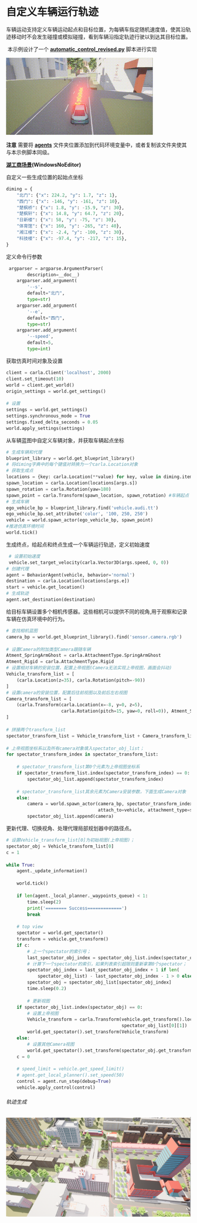 # 自定义车辆运行轨迹

​	车辆运动支持定义车辆运动起点和目标位置，为每辆车指定随机速度值，使其沿轨迹移动时不会发生碰撞或模拟碰撞，看到车辆沿指定轨迹行驶以到达其目标位置。

​	本示例设计了一个  [**automatic_control_revised.py**](https://github.com/OpenHUTB/carla_doc/blob/master/src/course/navigation/automatic_control_revised.py)  脚本进行实现

![](../img/traffic_course_img/4.gif)

**注意**  需要将 [**agents**](https://github.com/OpenHUTB/carla_doc/tree/master/src/carla_agent) 文件夹位置添加到代码环境变量中，或者复制该文件夹使其与本示例脚本同级。

   [**湖工商场景**](https://pan.baidu.com/s/15T1hGoWJ70tVmsTX7-zcSw?pwd=hutb )**(WindowsNoEditor)**

自定义一些生成位置的起始点坐标<span id="definePoint"></span>

```python
diming = {
    "北门": {"x": 224.2, "y": 1.7, "z": 1},
    "西门": {"x": -146, "y": -161, "z": 10},
    "楚枫桥": {"x": 1.8, "y": -15.9, "z": 30},
    "楚枫轩": {"x": 14.8, "y": 64.7, "z": 20},
    "日新楼": {"x": 58, "y": -75, "z": 30},
    "体育馆": {"x": 160, "y": -265, "z": 40},
    "湘江楼": {"x": -2.4, "y": -100, "z": 30},
    "科技楼": {"x": -97.4, "y": -217, "z": 15},
}
```

定义命令行参数

```python
 argparser = argparse.ArgumentParser(
        description=__doc__)
    argparser.add_argument(
        '--s',
        default="北门",
        type=str)
    argparser.add_argument(
        '--e',
        default="西门",
        type=str)
    argparser.add_argument(
        '--speed',
        default=5,
        type=int)
```

获取仿真时间对象及设置

```python
client = carla.Client('localhost', 2000)
client.set_timeout(10)
world = client.get_world()
origin_settings = world.get_settings()

# 设置
settings = world.get_settings()
settings.synchronous_mode = True
settings.fixed_delta_seconds = 0.05
world.apply_settings(settings)
```

从车辆蓝图中自定义车辆对象，并获取车辆起点坐标

```python
# 生成车辆和代理
blueprint_library = world.get_blueprint_library()
# 将diming字典中的每个键值对转换为一个carla.Location对象
# 获取生成点
locations = {key: carla.Location(**value) for key, value in diming.items()}
spawn_location = carla.Location(locations[args.s])
spawn_rotation = carla.Rotation(yaw=180)
spawn_point = carla.Transform(spawn_location, spawn_rotation) #车辆起点
# 生成车辆
ego_vehicle_bp = blueprint_library.find('vehicle.audi.tt')
ego_vehicle_bp.set_attribute('color', '100, 250, 250')
vehicle = world.spawn_actor(ego_vehicle_bp, spawn_point)
#推进仿真环境时间
world.tick()
```

生成终点，给起点和终点生成一个车辆运行轨迹，定义初始速度<span id="initSpeed"></span>

```python
 # 设置初始速度
 vehicle.set_target_velocity(carla.Vector3D(args.speed, 0, 0))
# 创建代理
agent = BehaviorAgent(vehicle, behavior='normal')
destination = carla.Location(locations[args.e])
start = vehicle.get_location()
# 生成轨迹
agent.set_destination(destination)
```

给目标车辆设置多个相机传感器。这些相机可以提供不同的视角,用于观察和记录车辆在仿真环境中的行为。

```python
# 查找相机蓝图
camera_bp = world.get_blueprint_library().find('sensor.camera.rgb')

# 设置Camera的附加类型Camera跟随车辆
Atment_SpringArmGhost = carla.AttachmentType.SpringArmGhost
Atment_Rigid = carla.AttachmentType.Rigid
# 设置相对车辆的安装位置，配置上帝视图(Camera无法实现上帝视图，画面会抖动)
Vehicle_transform_list = [
    (carla.Location(z=35), carla.Rotation(pitch=-90))
]
# 设置camera的安装位置，配置后往前视图以及前后左右视图
Camera_transform_list = [
    (carla.Transform(carla.Location(x=-8, y=0, z=5),
                     carla.Rotation(pitch=15, yaw=0, roll=0)), Atment_SpringArmGhost)
]

# 拼接两个transform_list
spectator_transform_list = Vehicle_transform_list + Camera_transform_list

# 上帝视图坐标系以及所有camera对象填入spectator_obj_list；
for spectator_transform_index in spectator_transform_list:

    # spectator_transform_list第0个元素为上帝视图坐标系
    if spectator_transform_list.index(spectator_transform_index) == 0:
        spectator_obj_list.append(spectator_transform_index)

    # spectator_transform_list其余元素为Camera安装参数，下面生成Camera对象
    else:
        camera = world.spawn_actor(camera_bp, spectator_transform_index[0],
                                   attach_to=vehicle, attachment_type=spectator_transform_index[1])
        spectator_obj_list.append(camera)
```

更新代理、切换视角、处理代理局部规划器中的路径点。

```python
# 设置Vehicle_transform_list[0]为初始视图(上帝视图)；
spectator_obj = Vehicle_transform_list[0]
c = 1

while True:
    agent._update_information()

    world.tick()

    if len(agent._local_planner._waypoints_queue) < 1:
        time.sleep(2)
        print('======== Success=============')
        break

    # top view
    spectator = world.get_spectator()
    transform = vehicle.get_transform()
    if c:
        # 上一个spectator的索引号；
        last_spectator_obj_index = spectator_obj_list.index(spectator_obj)
        # 计算下一个spectator的索引，如果列表索引超限则重新拿第0个spectator；
        spectator_obj_index = last_spectator_obj_index + 1 if len(
            spectator_obj_list) - last_spectator_obj_index - 1 > 0 else 0
        spectator_obj = spectator_obj_list[spectator_obj_index]
        time.sleep(0.2)

        # 更新视图
    if spectator_obj_list.index(spectator_obj) == 0:
        # 设置上帝视图
        Vehicle_transform = carla.Transform(vehicle.get_transform().location + spectator_obj_list[0][0],
                                            spectator_obj_list[0][1])
        world.get_spectator().set_transform(Vehicle_transform)
    else:
        # 设置其他Camera视图
        world.get_spectator().set_transform(spectator_obj.get_transform())
    c = 0

    # speed_limit = vehicle.get_speed_limit()
    # agent.get_local_planner().set_speed(50)
    control = agent.run_step(debug=True)
    vehicle.apply_control(control)
```

###### 轨迹生成<span id="generateTrajectory"></span>

![](../img/traffic_course_img/5.png)